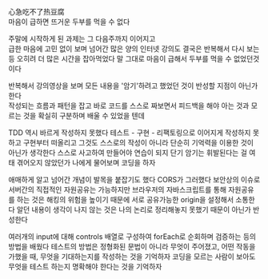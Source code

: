 心急吃不了热豆腐  
마음이 급하면 뜨거운 두부를 먹을 수 없다

주말에 시작하게 된 과제는 그 다음주까지 이어지고  
급한 마음에 고민 없이 보며 넘어간 많은 양의 인터넷 강의도 결국은 반복해서 다시 보는 등 오히려 더 많은 시간을 잡아먹었다
말 그대로 마음이 급해서 두부를 먹을 수 없었던것이다

반복해서 강의영상을 보며 모든 내용을 '암기'하려고 했었던 것이 반성할 지점이 아닌가한다  
작성되는 흐름과 패턴을 잡고 바로 코드를 스스로 짜보면서 피드백을 해야 아는 것과 모르는 것을 확실히 구분하며 배울 수 있었을 텐데

TDD 역시 바르게 작성하지 못했다
테스트 - 구현 - 리팩토링으로 이어지게 작성하지 못하고 구현부터 떠올리고
그것도 스스로의 작성이 아니라 단순히 기억력을 이용한 것이 아닌가 생각한다
스스로 사고하여 만들어야 연습이 되지 단기 암기는 휘발된다는 걸 여태 겪어오지 않았던가
나에게 물어보며 코딩을 하자

애매하게 알고 넘어간 개념이 발목을 붙잡기도 했다
CORS가 그러했다 보안상의 이슈로 서버간의 직접적인 자원공유는 가능하지만
브라우저의 자바스크립트를 통해 자원공유를 하는 것은 해킹의 위험을 높이기 때문에 서로 공유가능한 origin을 설정해서 소통한다
알던 내용이 생각이 나지 않는 것은 나의 논리로 정리해놓지 못했기 때문이 아닌가 반성한다

여러개의 input에 대해 controls 배열로 구성하여 forEach로 순회하며 검증하는 등의 방법을 배웠다
테스트의 방법은 정형화된 문법이 아니라 무엇이 주어졌고, 어떤 작동을 가했을 때, 무엇을 기대하는지를 작성하는 것을 기억하자
코딩을 모르는 사람이 보아도 무엇을 테스트 하는지 명확해야 한다는 것을 기억하자
